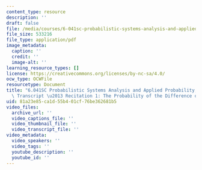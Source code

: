 ```yaml
---
content_type: resource
description: ''
draft: false
file: /media/courses/6-041sc-probabilistic-systems-analysis-and-applied-probability-fall-2013/81a23e85ca1d55b401cf76be362681b5_MIT6_041SCF13_Ch1P1_Probability_of_Difference_Two_Events_300k.pdf
file_size: 533216
file_type: application/pdf
image_metadata:
  caption: ''
  credit: ''
  image-alt: ''
learning_resource_types: []
license: https://creativecommons.org/licenses/by-nc-sa/4.0/
ocw_type: OCWFile
resourcetype: Document
title: "6.041SC Probabilistic Systems Analysis and Applied Probability, Fall 2013\
  \ Transcript \u2013 Recitation 1: The Probability of the Difference of Two Events"
uid: 81a23e85-ca1d-55b4-01cf-76be362681b5
video_files:
  archive_url: ''
  video_captions_file: ''
  video_thumbnail_file: ''
  video_transcript_file: ''
video_metadata:
  video_speakers: ''
  video_tags: ''
  youtube_description: ''
  youtube_id: ''
---
```

